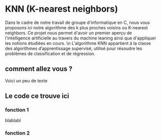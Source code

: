 # KNN (K-nearest neighbors)
Dans le cadre de notre travail de groupe d'informatique en C, nous vous proposons ici notre algorithme des k plus proches voisins ou K-nearest neighbors.
Ce projet nous permet d'avoir un premier aperçu de l'intelligence artificielle au travers du machine leaning ainsi que d'appliquer les notions étudiées en cours. \n
L'algorithme KNN appartient à la classe des algorithmes d’apprentissage supervisé, utilisé pour résoudre les problèmes de classification et de régression.

## comment allez vous ? 
Voici un peu de texte

## Le code ce trouve ici
### fonction 1
blablabl
### fonction 2
